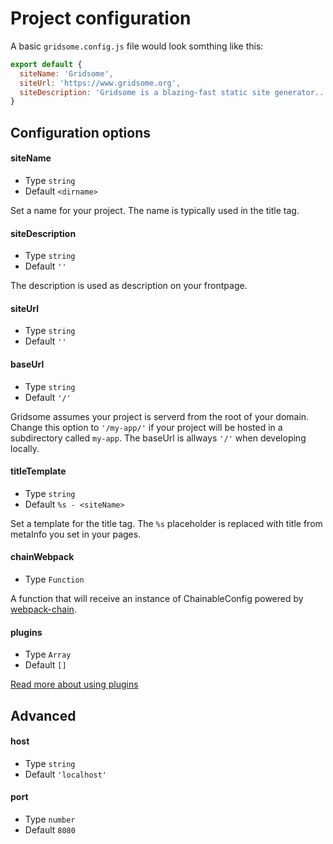 # Project configuration

A basic `gridsome.config.js` file would look somthing like this:

```js
export default {
  siteName: 'Gridsome',
  siteUrl: 'https://www.gridsome.org',
  siteDescription: 'Gridsome is a blazing-fast static site generator...'
}
```

## Configuration options

#### siteName

- Type `string`
- Default `<dirname>`

Set a name for your project. The name is typically used in the title tag.

#### siteDescription
- Type `string`
- Default `''`

The description is used as description on your frontpage.

#### siteUrl

- Type `string`
- Default `''`

#### baseUrl
- Type `string`
- Default `'/'`

Gridsome assumes your project is serverd from the root of your domain.
Change this option to `'/my-app/'` if your project will be hosted in a
subdirectory called `my-app`. The baseUrl is allways `'/'` when developing
locally.

#### titleTemplate

- Type `string`
- Default `%s - <siteName>`

Set a template for the title tag. The `%s` placeholder is replaced with title
from metaInfo you set in your pages.

#### chainWebpack

- Type `Function`

A function that will receive an instance of ChainableConfig powered by
[webpack-chain](https://github.com/neutrinojs/webpack-chain).

#### plugins

- Type `Array`
- Default `[]`

[Read more about using plugins](/docs/plugins)

## Advanced

#### host

- Type `string`
- Default `'localhost'`

#### port

- Type `number`
- Default `8080`
